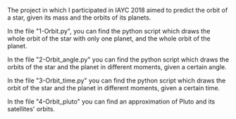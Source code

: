 The project in which I participated in IAYC 2018 aimed to predict the orbit of a star, given its mass and the orbits of its planets.

In the file "1-Orbit.py", you can find the python script which draws the whole orbit of the star with only one planet, and the whole orbit of the planet.

In the file "2-Orbit_angle.py" you can find the python script which draws the orbits of the star and the planet in different moments, given a certain angle.

In the file "3-Orbit_time.py" you can find the python script which draws the orbit of the star and the planet in different moments, given a certain time.

In the file "4-Orbit_pluto" you can find an approximation of Pluto and its satellites' orbits. 
